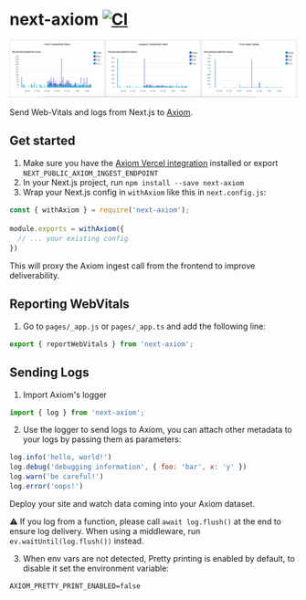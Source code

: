 # next-axiom [![CI](https://github.com/axiomhq/next-axiom/actions/workflows/ci.yml/badge.svg)](https://github.com/axiomhq/next-axiom/actions/workflows/ci.yml)

![](./web-vitals-dashboard.png)

Send Web-Vitals and logs from Next.js to [Axiom](https://axiom.co).

## Get started

1. Make sure you have the [Axiom Vercel integration](https://www.axiom.co/vercel) installed or export `NEXT_PUBLIC_AXIOM_INGEST_ENDPOINT`
2. In your Next.js project, run `npm install --save next-axiom`
3. Wrap your Next.js config in `withAxiom` like this in `next.config.js`:

```js
const { withAxiom } = require('next-axiom');

module.exports = withAxiom({
  // ... your existing config
})
```

This will proxy the Axiom ingest call from the frontend to improve deliverability.

## Reporting WebVitals

1. Go to `pages/_app.js` or `pages/_app.ts` and add the following line:
```js
export { reportWebVitals } from 'next-axiom';
```

## Sending Logs

1. Import Axiom's logger
```js
import { log } from 'next-axiom';
```

2. Use the logger to send logs to Axiom, you can attach other metadata to your 
logs by passing them as parameters:
```js
log.info('hello, world!')
log.debug('debugging information', { foo: 'bar', x: 'y' })
log.warn('be careful!')
log.error('oops!')
```

Deploy your site and watch data coming into your Axiom dataset.

:warning: If you log from a function, please call `await log.flush()` at the end
to ensure log delivery. When using a middleware, run `ev.waitUntil(log.flush())`
instead.

3. When env vars are not detected, Pretty printing is enabled by default, to disable it set the environment variable:
```
AXIOM_PRETTY_PRINT_ENABLED=false
```
